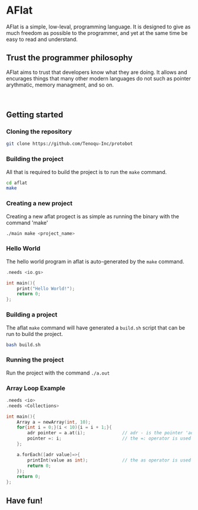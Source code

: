 # AFlat
AFlat is a simple, low-leval, programming language.  It is designed to give as much freedom as possible to the programmer, and yet at the same time be easy to read and understand.
<br>

## Trust the programmer philosophy
AFlat aims to trust that developers know what they are doing.  It allows and encurages things that many other modern languages do not such as pointer arythmatic, memory managment, and so on.

<br>

## Getting started

### Cloning the repository
```bash
git clone https://github.com/Tenoqu-Inc/protobot
```

### Building the project
All that is required to build the project is to run the `make` command.
```bash
cd aflat
make
```

### Creating a new project
Creating a new aflat progect is as simple as running the binary with the command 'make'
```bash
./main make <project_name>
```

### Hello World
The hello world program in aflat is auto-generated by the `make` command.
```c
.needs <io.gs>

int main(){
    print("Hello World!");
    return 0;
};
```

### Building a project
The aflat `make` command will have generated a `build.sh` script that can be run to build the project.
```bash
bash build.sh
```

### Running the project
Run the project with the command `./a.out`

### Array Loop Example
```c
.needs <io>
.needs <Collections>

int main(){
    Array a = newArray(int, 10);
    for{int i = 0;}(i < 10){i = i + 1;}{
        adr pointer = a.at(i);              // adr - is the pointer 'address' key word
        pointer =: i;                       // the =: operator is used to load a value to a pointer
    };

    a.forEach([adr value]=>{
        printInt(value as int);             // the as operator is used to assume the type of a pointer
        return 0;
    });
    return 0;
};
```

## Have fun!